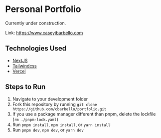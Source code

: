 # Personal Portfolio

Currently under construction.

Link: https://www.caseyjbarbello.com

## Technologies Used

- [NextJS](https://nextjs.org/)
- [Tailwindcss](https://tailwindcss.com/)
- [Vercel](https://vercel.com/home)

## Steps to Run

1. Navigate to your development folder
2. Fork this repository by running `git clone https://github.com/cbarbello/portfolio.git`
3. If you use a package manager different than pnpm, delete the lockfile (`rm ./pnpm-lock.yaml`)
4. Run `pnpm install`, `npm install`, or `yarn install`
5. Run `pnpm dev`, `npm dev`, or `yarn dev`
